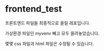 # frontend_test
프론트엔드 파일들 최종적으로 올릴 레포입니다.

가상환경 파일인 myvenv 빼고 모두 올려놓았습니다.

몇몇 css 파일과 html 파일은 수정될 수 있습니다.

